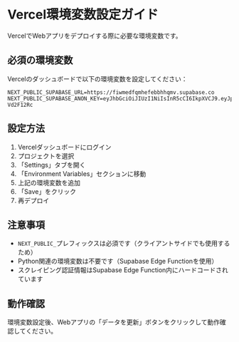 # Vercel環境変数設定ガイド

VercelでWebアプリをデプロイする際に必要な環境変数です。

## 必須の環境変数

Vercelのダッシュボードで以下の環境変数を設定してください：

```
NEXT_PUBLIC_SUPABASE_URL=https://fiwmedfqmhefebbhhqmv.supabase.co
NEXT_PUBLIC_SUPABASE_ANON_KEY=eyJhbGciOiJIUzI1NiIsInR5cCI6IkpXVCJ9.eyJpc3MiOiJzdXBhYmFzZSIsInJlZiI6ImZpd21lZGZxbWhlZmViYmhocW12Iiwicm9sZSI6ImFub24iLCJpYXQiOjE3NTIwMzU1ODQsImV4cCI6MjA2NzYxMTU4NH0.qoGCslHYIemQz8oC2NCRcp9UiouLsrbA_h-Vd2F12Rc
```

## 設定方法

1. Vercelダッシュボードにログイン
2. プロジェクトを選択
3. 「Settings」タブを開く
4. 「Environment Variables」セクションに移動
5. 上記の環境変数を追加
6. 「Save」をクリック
7. 再デプロイ

## 注意事項

- `NEXT_PUBLIC_`プレフィックスは必須です（クライアントサイドでも使用するため）
- Python関連の環境変数は不要です（Supabase Edge Functionを使用）
- スクレイピング認証情報はSupabase Edge Function内にハードコードされています

## 動作確認

環境変数設定後、Webアプリの「データを更新」ボタンをクリックして動作確認してください。
